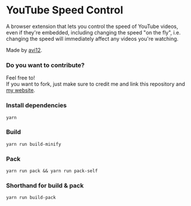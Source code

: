# YouTube Speed Control
A browser extension that lets you control the speed of YouTube videos, even if they're embedded, including changing the speed "on the fly", i.e. changing the speed will immediately affect any videos you're watching.

Made by [avi12](https://avi12.com).

### Do you want to contribute?
Feel free to!  
If you want to fork, just make sure to credit me and link this repository and [my website](https://avi12.com).

### Install dependencies
```
yarn
```

### Build
```
yarn run build-minify
```

### Pack
```
yarn run pack && yarn run pack-self
```

### Shorthand for build & pack
```
yarn run build-pack
```